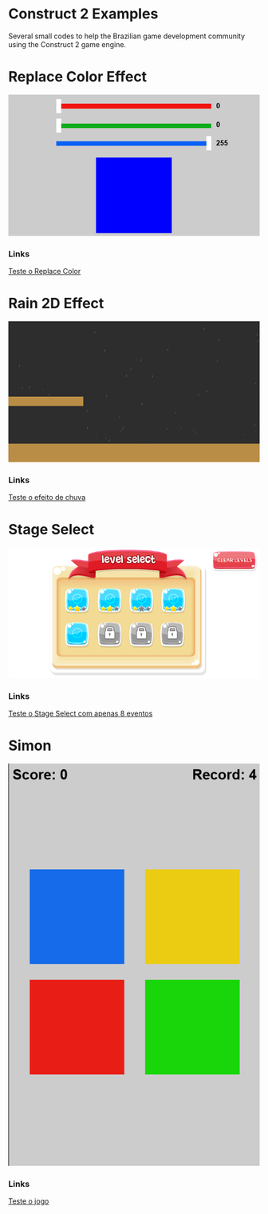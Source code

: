 # Construct 2 Examples
Several small codes to help the Brazilian game development community using the Construct 2 game engine.

# Replace Color Effect
<img src="/img/replace.png?v=3&s=200" title="" alt="">

### Links
[Teste o Replace Color](https://guimaraf.github.io/c2/replace/)

# Rain 2D Effect
<img src="/img/rain.png?v=3&s=200" title="" alt="">

### Links
[Teste o efeito de chuva](https://guimaraf.github.io/c2/rain2d/)

# Stage Select
<img src="/img/stageSelect.png?v=3&s=200" title="" alt="">

### Links
[Teste o Stage Select com apenas 8 eventos](https://guimaraf.github.io/c2/stageselect/)

# Simon
<img src="/img/simon.png?v=3&s=200" title="" alt="">

### Links
[Teste o jogo](https://guimaraf.github.io/c2/simon/)